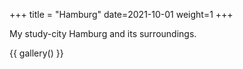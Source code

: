 +++
title = "Hamburg"
date=2021-10-01
weight=1
+++

My study-city Hamburg and its surroundings.

{{ gallery() }}

